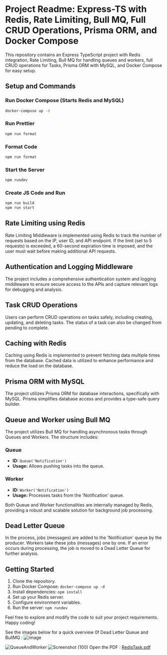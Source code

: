 # Project Readme: Express-TS with Redis, Rate Limiting, Bull MQ, Full CRUD Operations, Prisma ORM, and Docker Compose

This repository contains an Express TypeScript project with Redis integration, Rate Limiting, Bull MQ for handling queues and workers, full CRUD operations for Tasks, Prisma ORM with MySQL, and Docker Compose for easy setup.

## Setup and Commands

### Run Docker Compose (Starts Redis and MySQL)
```bash
docker-compose up -d
```

### Run Prettier
```bash
npm run format
```

### Format Code
```bash
npm run format
```

### Start the Server
```bash
npm rundev
```

### Create JS Code and Run
```bash
npm run build
npm run start
```

## Rate Limiting using Redis

Rate Limiting Middleware is implemented using Redis to track the number of requests based on the IP, user ID, and API endpoint. If the limit (set to 5 requests) is exceeded, a 60-second expiration time is imposed, and the user must wait before making additional API requests.

## Authentication and Logging Middleware

The project includes a comprehensive authentication system and logging middleware to ensure secure access to the APIs and capture relevant logs for debugging and analysis.

## Task CRUD Operations

Users can perform CRUD operations on tasks safely, including creating, updating, and deleting tasks. The status of a task can also be changed from pending to complete.

## Caching with Redis

Caching using Redis is implemented to prevent fetching data multiple times from the database. Cached data is utilized to enhance performance and reduce the load on the database.

## Prisma ORM with MySQL

The project utilizes Prisma ORM for database interactions, specifically with MySQL. Prisma simplifies database access and provides a type-safe query builder.

## Queue and Worker using Bull MQ

The project utilizes Bull MQ for handling asynchronous tasks through Queues and Workers. The structure includes:

### Queue
- **ID:** `Queue('Notification')`
- **Usage:** Allows pushing tasks into the queue.

### Worker
- **ID:** `Worker('Notification')`
- **Usage:** Processes tasks from the 'Notification' queue.

Both Queue and Worker functionalities are internally managed by Redis, providing a robust and scalable solution for background job processing.

## Dead Letter Queue 

In the process, jobs (messages) are added to the 'Notification' queue by the producer. Workers take these jobs (messages) one by one. If an error occurs during processing, the job is moved to a Dead Letter Queue for further analysis.

## Getting Started

1. Clone the repository.
2. Run Docker Compose: `docker-compose up -d`
3. Install dependencies: `npm install`
4. Set up your Redis server.
5. Configure environment variables.
6. Run the server: `npm rundev`

Feel free to explore and modify the code to suit your project requirements. Happy coding!




See the images below for a quick overview 0f Dead Letter Queue and BullMQ :
![image](https://github.com/Harshsharma836/TimeTracer/assets/70514943/1c54d143-79b6-4bb6-bf2f-c233cc71d0a1)

![QueueAndWorker](https://github.com/Harshsharma836/TimeTracer/assets/70514943/cc3ba603-35b5-404a-be77-4a8fe56892d0)
![Screenshot (100)](https://github.com/Harshsharma836/TimeTracer/assets/70514943/a00eeca2-db48-4a63-b04a-88ec5a118586)
Open the PDF : [RedisTask.pdf](https://github.com/Harshsharma836/TimeTracer/files/13843300/RedisTask.pdf)


